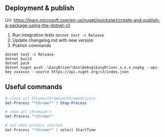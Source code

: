 ## Deployment & publish

Url: https://learn.microsoft.com/en-us/nuget/quickstart/create-and-publish-a-package-using-the-dotnet-cli

1. Run integration tests `dotnet test -c Release`
2. Update changelog.md with new version
3. Publish commands

```
dotnet test -c Release
dotnet build
dotnet pack
dotnet nuget push .\EasyDriver\bin\Debug\EasyDriver.x.x.x.nupkg --api-key xxxxxxx --source https://api.nuget.org/v3/index.json
```

## Useful commands

```powershell
# close all Chrome/Chromium/Chromedrivers
Get-Process "*Chrome*" | Stop-Process

# show all chromium's
Get-Process "*Chrome*"

# and when process started
Get-Process "*Chrome*" | select StartTime
```